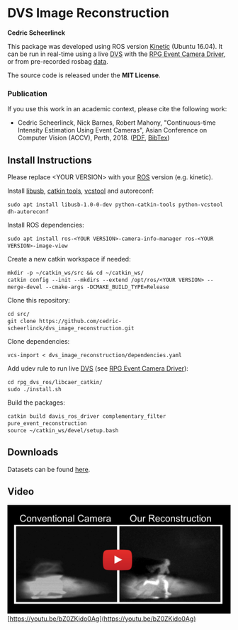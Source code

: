 # DVS Image Reconstruction 
**Cedric Scheerlinck**

This package was developed using ROS version [Kinetic](http://wiki.ros.org/kinetic) (Ubuntu 16.04).
It can be run in real-time using a live [DVS](https://inivation.com/dvs/) with the [RPG Event Camera Driver](https://github.com/uzh-rpg/rpg_dvs_ros), or from pre-recorded rosbag [data](https://drive.google.com/drive/folders/1Jv73p1-Hi56HXyal4SHQbzs2zywISOvc?usp=sharing).

The source code is released under the **MIT License**.

### Publication

If you use this work in an academic context, please cite the following work:

* Cedric Scheerlinck, Nick Barnes, Robert Mahony, "Continuous-time Intensity Estimation Using Event Cameras", Asian Conference on Computer Vision (ACCV), Perth, 2018. ([PDF](https://cedric-scheerlinck.github.io/files/2018_scheerlinck_continuous-time_intensity_estimation.pdf), [BibTex](https://cedric-scheerlinck.github.io/files/2018_accv_continuous_bibtex.txt))

## Install Instructions

Please replace \<YOUR VERSION\> with your [ROS](http://wiki.ros.org/ROS/Installation) version (e.g. kinetic).

Install [libusb](https://libusb.info/), [catkin tools](http://catkin-tools.readthedocs.org/en/latest/installing.html), [vcstool](https://github.com/dirk-thomas/vcstool) and autoreconf:

    sudo apt install libusb-1.0-0-dev python-catkin-tools python-vcstool dh-autoreconf
    
Install ROS dependencies:

    sudo apt install ros-<YOUR VERSION>-camera-info-manager ros-<YOUR VERSION>-image-view
    
Create a new catkin workspace if needed:

    mkdir -p ~/catkin_ws/src && cd ~/catkin_ws/
    catkin config --init --mkdirs --extend /opt/ros/<YOUR VERSION> --merge-devel --cmake-args -DCMAKE_BUILD_TYPE=Release

Clone this repository:

    cd src/
    git clone https://github.com/cedric-scheerlinck/dvs_image_reconstruction.git

Clone dependencies:

    vcs-import < dvs_image_reconstruction/dependencies.yaml
    
Add udev rule to run live [DVS](https://inivation.com/dvs/) (see [RPG Event Camera Driver](https://github.com/uzh-rpg/rpg_dvs_ros)):

    cd rpg_dvs_ros/libcaer_catkin/
    sudo ./install.sh

Build the packages:  

    catkin build davis_ros_driver complementary_filter pure_event_reconstruction
    source ~/catkin_ws/devel/setup.bash

## Downloads
Datasets can be found [here](https://drive.google.com/drive/folders/1Jv73p1-Hi56HXyal4SHQbzs2zywISOvc?usp=sharing).

## Video
[![dvs_image_reconstruction_video](images/thumbnail_combined.png)](https://youtu.be/bZ0ZKido0Ag)
[https://youtu.be/bZ0ZKido0Ag](https://youtu.be/bZ0ZKido0Ag)



